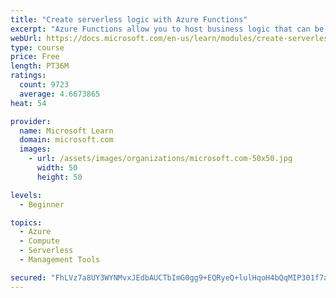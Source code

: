 ```yaml
---
title: "Create serverless logic with Azure Functions"
excerpt: "Azure Functions allow you to host business logic that can be executed without managing or provisioning server infrastructure"
webUrl: https://docs.microsoft.com/en-us/learn/modules/create-serverless-logic-with-azure-functions/
type: course
price: Free
length: PT36M
ratings:
  count: 9723
  average: 4.6673865
heat: 54

provider:
  name: Microsoft Learn
  domain: microsoft.com
  images:
    - url: /assets/images/organizations/microsoft.com-50x50.jpg
      width: 50
      height: 50

levels:
  - Beginner

topics:
  - Azure
  - Compute
  - Serverless
  - Management Tools

secured: "FhLVz7a8UY3WYNMvxJEdbAUCTbImG0gg9+EQRyeQ+lulHqoH4bQqMIP301f7afwM2YEVPJVeZ7bWmLfgsxGN0b9p7LwoadiNaxneZlmKgoMXPRcMRs6CyEsgjK0VurB0egusWDxpDypESw9EWdqsW6f0XrpA1LiaLHPXqVH+auJlt2UA2YFZb4GNlqIlfkp0ZE62YvDc7CCa0JtESB53IUdEQVeM0qsat6JMt6bBNJ+jKdCUDDQHLW5/i2vEW1I7n9L5JHuswuJ3y8nWTbsBfnxS1i09+f9CvJ51NEWauV4vsfe3y+kfeM/1n8sGurBCCpG0zhLC4nH7UoRZCGHssP2Bd5V8XqhsgbzhhOS/7APs6+XB8+dlMHLhG9EqmPW12ZMk7qvkdnplCnb2yw/tOdq3qqBaHpaszi5NW3RHcnY=;2PaU3EfL6AOoSFYW7zaCiA=="
---
```


